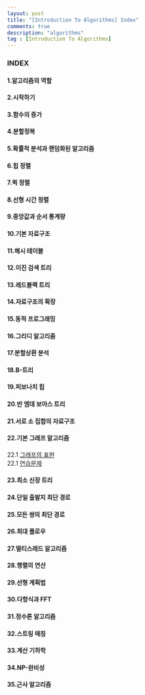 ```yaml
---
layout: post
title: "[Introduction To Algorithms] Index"
comments: true
description: "algorithms"
tag : [Introduction To Algorithms]
---
```


### INDEX

#### 1.알고리즘의 역할
#### 2.시작하기
#### 3.함수의 증가
#### 4.분할정복
#### 5.확률적 분석과 랜덤화된 알고리즘
#### 6.힙 정렬
#### 7.퀵 정렬
#### 8.선형 시간 정렬
#### 9.중앙값과 순서 통계량
#### 10.기본 자료구조
#### 11.해시 테이블
#### 12.이진 검색 트리
#### 13.레드블랙 트리
#### 14.자료구조의 확장
#### 15.동적 프로그래밍
#### 16.그리디 알고리즘
#### 17.분할상환 분석
#### 18.B-트리
#### 19.피보나치 힙
#### 20.반 엠데 보아스 트리
#### 21.서로 소 집합의 자료구조
#### 22.기본 그래프 알고리즘
  22.1 [그래프의 표현](https://krispedia.github.io/introduction-to-algorithms-22-1)<br>
  22.1 [연습문제](https://krispedia.github.io/introduction-to-algorithms-22-1-exercise)<br>
#### 23.최소 신장 트리
#### 24.단일 출발지 최단 경로
#### 25.모든 쌍의 최단 경로
#### 26.최대 플로우
#### 27.멀티스레드 알고리즘
#### 28.행렬의 연산
#### 29.선형 계획법
#### 30.다항식과 FFT
#### 31.정수론 알고리즘
#### 32.스트링 매칭
#### 33.계산 기하학
#### 34.NP-완비성
#### 35.근사 알고리즘